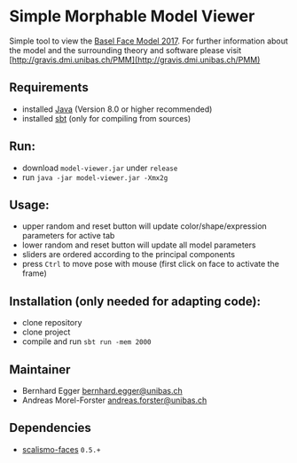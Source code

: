  # Simple Morphable Model Viewer
 
 Simple tool to view the [Basel Face Model 2017](http://faces.cs.unibas.ch/bfm/bfm2017.html).
 For further information about the model and the surrounding theory and software please visit [http://gravis.dmi.unibas.ch/PMM](http://gravis.dmi.unibas.ch/PMM)

## Requirements
- installed [Java](http://www.oracle.com/technetwork/java/javase/downloads/index.html) (Version 8.0 or higher recommended)
- installed [sbt](http://www.scala-sbt.org/release/tutorial/Setup.html) (only for compiling from sources)

## Run:
- download `model-viewer.jar` under `release`
- run `java -jar model-viewer.jar -Xmx2g`

## Usage:
- upper random and reset button will update color/shape/expression parameters for active tab
- lower random and reset button will update all model parameters
- sliders are ordered according to the principal components
- press `Ctrl` to move pose with mouse (first click on face to activate the frame)
 
## Installation (only needed for adapting code):
- clone repository
- clone project
- compile and run `sbt run -mem 2000`

## Maintainer

- Bernhard Egger <bernhard.egger@unibas.ch>
- Andreas Morel-Forster <andreas.forster@unibas.ch>

## Dependencies

- [scalismo-faces](https://github.com/unibas-gravis/scalismo-faces) `0.5.+`
